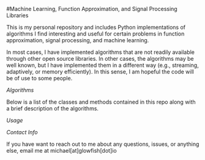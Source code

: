 #Machine Learning, Function Approximation, and Signal Processing Libraries

This is my personal repository and includes Python implementations of algorithms I find interesting and useful for certain
problems in function approximation, signal processing, and machine learning.

In most cases, I have implemented algorithms that are not readily available through other open source libraries. In other
cases, the algorithms may be well known, but I have implemented them in a different way (e.g., streaming, adaptively, or
memory efficiently). In this sense, I am hopeful the code will be of use to some people.

*Algorithms*

Below is a list of the classes and methods contained in this repo along with a brief description of the algorithms.

*Usage*

*Contact Info*

If you have want to reach out to me about any questions, issues, or anything else, email me at michael[at]glowfish[dot]io

